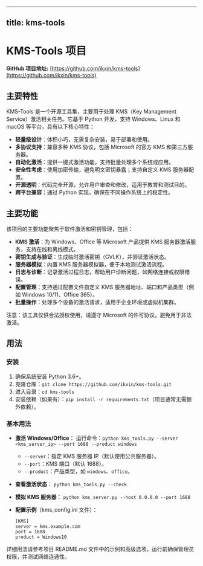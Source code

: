 
---
title: kms-tools
---

# KMS-Tools 项目

**GitHub 项目地址:** [https://github.com/ikxin/kms-tools](https://github.com/ikxin/kms-tools)

## 主要特性
KMS-Tools 是一个开源工具集，主要用于处理 KMS（Key Management Service）激活相关任务。它基于 Python 开发，支持 Windows、Linux 和 macOS 等平台，具有以下核心特性：
- **轻量级设计**：体积小巧，无需复杂安装，易于部署和使用。
- **多协议支持**：兼容多种 KMS 协议，包括 Microsoft 的官方 KMS 和第三方服务器。
- **自动化激活**：提供一键式激活功能，支持批量处理多个系统或应用。
- **安全性考虑**：使用加密传输，避免明文密钥暴露；支持自定义 KMS 服务器配置。
- **开源透明**：代码完全开源，允许用户审查和修改，适用于教育和测试目的。
- **跨平台兼容**：通过 Python 实现，确保在不同操作系统上的稳定性。

## 主要功能
该项目的主要功能聚焦于软件激活和密钥管理，包括：
- **KMS 激活**：为 Windows、Office 等 Microsoft 产品提供 KMS 服务器激活服务，支持在线和离线模式。
- **密钥生成与验证**：生成临时激活密钥（GVLK），并验证激活状态。
- **服务器模拟**：内置 KMS 服务器模拟器，便于本地测试激活流程。
- **日志与诊断**：记录激活过程日志，帮助用户诊断问题，如网络连接或权限错误。
- **配置管理**：支持通过配置文件自定义 KMS 服务器地址、端口和产品类型（例如 Windows 10/11、Office 365）。
- **批量操作**：处理多个设备的激活请求，适用于企业环境或虚拟机集群。

注意：该工具仅供合法授权使用，请遵守 Microsoft 的许可协议，避免用于非法激活。

## 用法
### 安装
1. 确保系统安装 Python 3.6+。
2. 克隆仓库：`git clone https://github.com/ikxin/kms-tools.git`
3. 进入目录：`cd kms-tools`
4. 安装依赖（如果有）：`pip install -r requirements.txt`（项目通常无需额外依赖）。

### 基本用法
- **激活 Windows/Office**：
  运行命令：`python kms_tools.py --server <kms_server_ip> --port 1688 --product windows`
  - `--server`：指定 KMS 服务器 IP（默认使用公共服务器）。
  - `--port`：KMS 端口（默认 1688）。
  - `--product`：产品类型，如 `windows`、`office`。

- **查看激活状态**：
  `python kms_tools.py --check`

- **模拟 KMS 服务器**：
  `python kms_server.py --host 0.0.0.0 --port 1688`

- **配置示例**（kms_config.ini 文件）：
  ```
  [KMS]
  server = kms.example.com
  port = 1688
  product = Windows10
  ```

详细用法请参考项目 README.md 文件中的示例和高级选项。运行前确保管理员权限，并测试网络连通性。